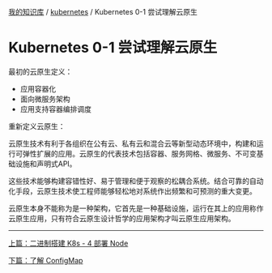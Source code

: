 [我的知识库](../README.md) / [kubernetes](zz_gneratered_mdi.md) / Kubernetes 0-1 尝试理解云原生

# Kubernetes 0-1 尝试理解云原生

最初的云原生定义：

- 应用容器化
- 面向微服务架构
- 应用支持容器编排调度

重新定义云原生：

云原生技术有利于各组织在公有云、私有云和混合云等新型动态环境中，构建和运行可弹性扩展的应用。云原生的代表技术包括容器、服务网格、微服务、不可变基础设施和声明式API。

这些技术能够构建容错性好、易于管理和便于观察的松耦合系统。结合可靠的自动化手段，云原生技术使工程师能够轻松地对系统作出频繁和可预测的重大变更。

云原生本身不能称为是一种架构，它首先是一种基础设施，运行在其上的应用称作云原生应用，只有符合云原生设计哲学的应用架构才叫云原生应用架构。

---
[上篇：二进制搭建 K8s - 4 部署 Node](binary-build-k8s-04-deploy-worker.md)

[下篇：了解 ConfigMap](configmap-understood.md)
